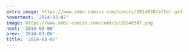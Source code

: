 ```yaml
---
extra_image: https://www.smbc-comics.com/comics/20140307after.gif
hovertext: '2014-03-07'
image: https://www.smbc-comics.com/comics/20140307.png
next: '2014-03-08'
prev: '2014-03-06'
title: '2014-03-07'
---
```

